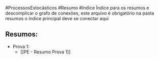 #ProcessosEstocásticos  #Resumo #Indice 
Índice para os resumos e descomplicar o grafo de conexões, este arquivo é obrigatório na pasta resumos o índice principal deve se conectar aqui

## Resumos:
- Prova 1:
	- [[PE - Resumo Prova 1]]
